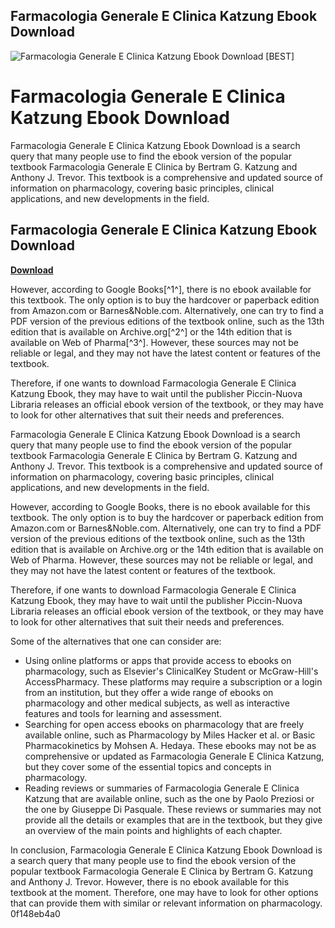## Farmacologia Generale E Clinica Katzung Ebook Download

 
![Farmacologia Generale E Clinica Katzung Ebook Download \[BEST\]](https://encrypted-tbn0.gstatic.com/images?q=tbn:ANd9GcThzm-ZZ2QCJDb0JI26dFmpmn-mZJjsq0LwPFhR9e6Ozi1LkNTuO5jOAMgy)

 
# Farmacologia Generale E Clinica Katzung Ebook Download
 
Farmacologia Generale E Clinica Katzung Ebook Download is a search query that many people use to find the ebook version of the popular textbook Farmacologia Generale E Clinica by Bertram G. Katzung and Anthony J. Trevor. This textbook is a comprehensive and updated source of information on pharmacology, covering basic principles, clinical applications, and new developments in the field.
 
## Farmacologia Generale E Clinica Katzung Ebook Download


[**Download**](https://walllowcopo.blogspot.com/?download=2tLgl2)

 
However, according to Google Books[^1^], there is no ebook available for this textbook. The only option is to buy the hardcover or paperback edition from Amazon.com or Barnes&Noble.com. Alternatively, one can try to find a PDF version of the previous editions of the textbook online, such as the 13th edition that is available on Archive.org[^2^] or the 14th edition that is available on Web of Pharma[^3^]. However, these sources may not be reliable or legal, and they may not have the latest content or features of the textbook.
 
Therefore, if one wants to download Farmacologia Generale E Clinica Katzung Ebook, they may have to wait until the publisher Piccin-Nuova Libraria releases an official ebook version of the textbook, or they may have to look for other alternatives that suit their needs and preferences.

Farmacologia Generale E Clinica Katzung Ebook Download is a search query that many people use to find the ebook version of the popular textbook Farmacologia Generale E Clinica by Bertram G. Katzung and Anthony J. Trevor. This textbook is a comprehensive and updated source of information on pharmacology, covering basic principles, clinical applications, and new developments in the field.
 
However, according to Google Books, there is no ebook available for this textbook. The only option is to buy the hardcover or paperback edition from Amazon.com or Barnes&Noble.com. Alternatively, one can try to find a PDF version of the previous editions of the textbook online, such as the 13th edition that is available on Archive.org or the 14th edition that is available on Web of Pharma. However, these sources may not be reliable or legal, and they may not have the latest content or features of the textbook.
 
Therefore, if one wants to download Farmacologia Generale E Clinica Katzung Ebook, they may have to wait until the publisher Piccin-Nuova Libraria releases an official ebook version of the textbook, or they may have to look for other alternatives that suit their needs and preferences.
 
Some of the alternatives that one can consider are:
 
- Using online platforms or apps that provide access to ebooks on pharmacology, such as Elsevier's ClinicalKey Student or McGraw-Hill's AccessPharmacy. These platforms may require a subscription or a login from an institution, but they offer a wide range of ebooks on pharmacology and other medical subjects, as well as interactive features and tools for learning and assessment.
- Searching for open access ebooks on pharmacology that are freely available online, such as Pharmacology by Miles Hacker et al. or Basic Pharmacokinetics by Mohsen A. Hedaya. These ebooks may not be as comprehensive or updated as Farmacologia Generale E Clinica Katzung, but they cover some of the essential topics and concepts in pharmacology.
- Reading reviews or summaries of Farmacologia Generale E Clinica Katzung that are available online, such as the one by Paolo Preziosi or the one by Giuseppe Di Pasquale. These reviews or summaries may not provide all the details or examples that are in the textbook, but they give an overview of the main points and highlights of each chapter.

In conclusion, Farmacologia Generale E Clinica Katzung Ebook Download is a search query that many people use to find the ebook version of the popular textbook Farmacologia Generale E Clinica by Bertram G. Katzung and Anthony J. Trevor. However, there is no ebook available for this textbook at the moment. Therefore, one may have to look for other options that can provide them with similar or relevant information on pharmacology.
 0f148eb4a0
